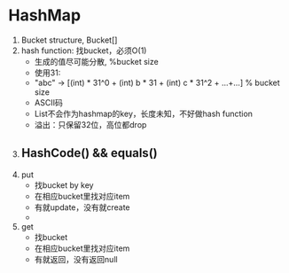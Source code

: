 # HashMap
1. Bucket structure, Bucket[]
2. hash function: 找bucket，必须O(1)
   - 生成的值尽可能分散, %bucket size
   -  使用31: 
   -  "abc" -> [(int)  * 31^0 + (int) b * 31 + (int) c * 31^2 + ...+...] % bucket size
   -  ASCII码
   -  List不会作为hashmap的key，长度未知，不好做hash function
   -  溢出：只保留32位，高位都drop
3. HashCode() && equals()
   - 
4. put
   - 找bucket by key
   - 在相应bucket里找对应item
   - 有就update，没有就create
   - 
5. get
   - 找bucket
   - 在相应bucket里找对应item
   - 有就返回，没有返回null